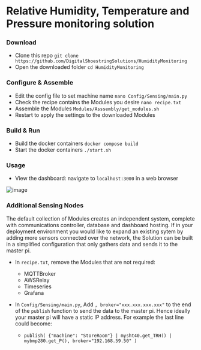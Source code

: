 # Relative Humidity, Temperature and Pressure monitoring solution

### Download
- Clone this repo `git clone https://github.com/DigitalShoestringSolutions/HumidityMonitoring`
- Open the downloaded folder `cd HumidityMonitoring`

### Configure & Assemble
- Edit the config file to set machine name `nano Config/Sensing/main.py`
- Check the recipe contains the Modules you desire `nano recipe.txt`
- Assemble the Modules `Modules/Asssembly/get_modules.sh`
- Restart to apply the settings to the downloaded Modules

### Build & Run
- Build the docker containers `docker compose build`
- Start the docker containers `./start.sh`

### Usage
- View the dashboard: navigate to `localhost:3000` in a web browser

![image](https://github.com/user-attachments/assets/ef3972aa-4e11-4208-b141-6587e39b842b)


### Additional Sensing Nodes
The default collection of Modules creates an independent system, complete with communications controller, database and dashboard hosting. If in your deployment environment you would like to expand an existing sytem by adding more sensors connected over the network, the Solution can be built in a simplified configuration that only gathers data and sends it to the master pi. 

- In `recipe.txt`, remove the Modules that are not required:
    - MQTTBroker
    - AWSRelay
    - Timeseries
    - Grafana
      
- In `Config/Sensing/main.py`, Add `, broker="xxx.xxx.xxx.xxx"` to the end of the `publish` function to send the data to the master pi. Hence ideally your master pi will have a static IP address. For example the last line could become:
    - `publish( {"machine": "StoreRoom"} | mysht40.get_TRH() | mybmp280.get_P(), broker="192.168.59.50" )`
